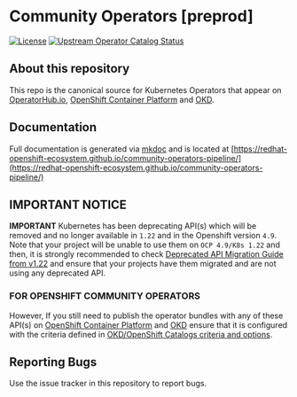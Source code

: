 # Community Operators [preprod]
[![License](http://img.shields.io/:license-apache-blue.svg)](http://www.apache.org/licenses/LICENSE-2.0.html)
[![Upstream Operator Catalog Status](https://quay.io/repository/operator-framework/upstream-community-operators/status "Upstream Operator Catalog Status")](https://quay.io/repository/operator-framework/upstream-community-operators)

## About this repository

This repo is the canonical source for Kubernetes Operators that appear on [OperatorHub.io](https://operatorhub.io), [OpenShift Container Platform](https://openshift.com) and [OKD](https://okd.io).

## Documentation

Full documentation is generated via [mkdoc](https://www.mkdocs.org/) and is located at [https://redhat-openshift-ecosystem.github.io/community-operators-pipeline/](https://redhat-openshift-ecosystem.github.io/community-operators-pipeline/)

## IMPORTANT NOTICE

**IMPORTANT** Kubernetes has been deprecating API(s) which will be removed and no longer available in `1.22` and in the Openshift version `4.9`. Note that your project will be unable to use them on `OCP 4.9/K8s 1.22` and then, it is strongly recommended to check [Deprecated API Migration Guide from v1.22][k8s-deprecated-guide] and ensure that your projects have them migrated and are not using any deprecated API.

### FOR OPENSHIFT COMMUNITY OPERATORS

However, If you still need to publish the operator bundles with any of these API(s) on [OpenShift Container Platform](https://openshift.com) and [OKD](https://okd.io) ensure that it is configured with the criteria defined in [OKD/OpenShift Catalogs criteria and options](./docs/packaging-required-criteria-ocp.md).

## Reporting Bugs

Use the issue tracker in this repository to report bugs.

[k8s-deprecated-guide]: https://kubernetes.io/docs/reference/using-api/deprecation-guide/#v1-22
